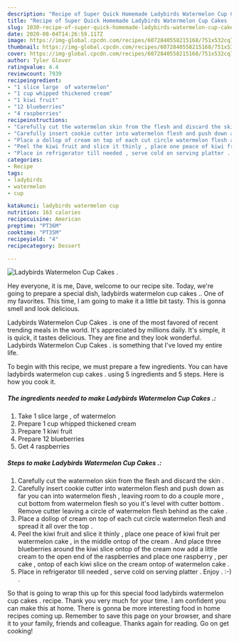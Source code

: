 ```yaml
---
description: "Recipe of Super Quick Homemade Ladybirds Watermelon Cup Cakes ."
title: "Recipe of Super Quick Homemade Ladybirds Watermelon Cup Cakes ."
slug: 1030-recipe-of-super-quick-homemade-ladybirds-watermelon-cup-cakes
date: 2020-08-04T14:26:59.117Z
image: https://img-global.cpcdn.com/recipes/6072840558215168/751x532cq70/ladybirds-watermelon-cup-cakes-recipe-main-photo.jpg
thumbnail: https://img-global.cpcdn.com/recipes/6072840558215168/751x532cq70/ladybirds-watermelon-cup-cakes-recipe-main-photo.jpg
cover: https://img-global.cpcdn.com/recipes/6072840558215168/751x532cq70/ladybirds-watermelon-cup-cakes-recipe-main-photo.jpg
author: Tyler Glover
ratingvalue: 4.4
reviewcount: 7939
recipeingredient:
- "1 slice large  of watermelon"
- "1 cup whipped thickened cream"
- "1 kiwi fruit"
- "12 blueberries"
- "4 raspberries"
recipeinstructions:
- "Carefully cut the watermelon skin from the flesh and discard the skin ."
- "Carefully insert cookie cutter into watermelon flesh and push down as far you can into watermelon flesh , leaving room to do a couple more , cut bottom from watermelon flesh so you it&#39;s level with cutter bottom . Remove cutter leaving a circle of watermelon flesh behind as the cake ."
- "Place a dollop of cream on top of each cut circle watermelon flesh and spread it all over the top ."
- "Peel the kiwi fruit and slice it thinly , place one peace of kiwi fruit per watermelon cake , in the middle ontop of the cream . And place three blueberries around the kiwi slice ontop of the cream now add a little cream to the open end of the raspberries and place one raspberry , per cake , ontop of each kiwi slice on the cream ontop of watermelon cake ."
- "Place in refrigerator till needed , serve cold on serving platter . Enjoy . :-) ."
categories:
- Recipe
tags:
- ladybirds
- watermelon
- cup

katakunci: ladybirds watermelon cup 
nutrition: 163 calories
recipecuisine: American
preptime: "PT36M"
cooktime: "PT35M"
recipeyield: "4"
recipecategory: Dessert

---
```



![Ladybirds Watermelon Cup Cakes .](https://img-global.cpcdn.com/recipes/6072840558215168/751x532cq70/ladybirds-watermelon-cup-cakes-recipe-main-photo.jpg)

Hey everyone, it is me, Dave, welcome to our recipe site. Today, we're going to prepare a special dish, ladybirds watermelon cup cakes .. One of my favorites. This time, I am going to make it a little bit tasty. This is gonna smell and look delicious.

Ladybirds Watermelon Cup Cakes . is one of the most favored of recent trending meals in the world. It's appreciated by millions daily. It's simple, it is quick, it tastes delicious. They are fine and they look wonderful. Ladybirds Watermelon Cup Cakes . is something that I've loved my entire life.




To begin with this recipe, we must prepare a few ingredients. You can have ladybirds watermelon cup cakes . using 5 ingredients and 5 steps. Here is how you cook it.

<!--inarticleads1-->

##### The ingredients needed to make Ladybirds Watermelon Cup Cakes .:

1. Take 1 slice large , of watermelon
1. Prepare 1 cup whipped thickened cream
1. Prepare 1 kiwi fruit
1. Prepare 12 blueberries
1. Get 4 raspberries




<!--inarticleads2-->

##### Steps to make Ladybirds Watermelon Cup Cakes .:

1. Carefully cut the watermelon skin from the flesh and discard the skin .
1. Carefully insert cookie cutter into watermelon flesh and push down as far you can into watermelon flesh , leaving room to do a couple more , cut bottom from watermelon flesh so you it&#39;s level with cutter bottom . Remove cutter leaving a circle of watermelon flesh behind as the cake .
1. Place a dollop of cream on top of each cut circle watermelon flesh and spread it all over the top .
1. Peel the kiwi fruit and slice it thinly , place one peace of kiwi fruit per watermelon cake , in the middle ontop of the cream . And place three blueberries around the kiwi slice ontop of the cream now add a little cream to the open end of the raspberries and place one raspberry , per cake , ontop of each kiwi slice on the cream ontop of watermelon cake .
1. Place in refrigerator till needed , serve cold on serving platter . Enjoy . :-) .




So that is going to wrap this up for this special food ladybirds watermelon cup cakes . recipe. Thank you very much for your time. I am confident you can make this at home. There is gonna be more interesting food in home recipes coming up. Remember to save this page on your browser, and share it to your family, friends and colleague. Thanks again for reading. Go on get cooking!
